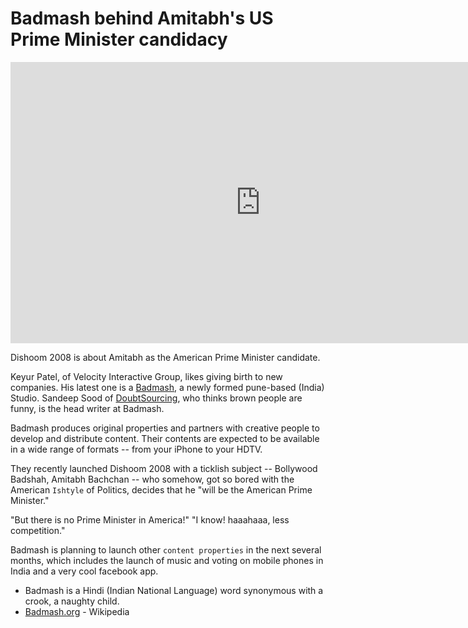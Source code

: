 # Badmash behind Amitabh's US Prime Minister candidacy
<iframe width="800" height="450" src="https://www.youtube.com/embed/nLVaRD0-VSY" title="YouTube video player" frameborder="0" allow="accelerometer; autoplay; clipboard-write; encrypted-media; gyroscope; picture-in-picture; web-share" referrerpolicy="strict-origin-when-cross-origin" allowfullscreen></iframe>

Dishoom 2008 is about Amitabh as the American Prime Minister candidate.

Keyur Patel, of Velocity Interactive Group, likes giving birth to new companies. His latest one is a <a href="http://www.badmash.tv/">Badmash</a>, a newly formed pune-based (India) Studio. Sandeep Sood of <a href="/2008/doubtsourcing/">DoubtSourcing</a>, who thinks brown people are funny, is the head writer at Badmash.

Badmash produces original properties and partners with creative people to develop and distribute content. Their contents are expected to be available in a wide range of formats -- from your iPhone to your HDTV.

They recently launched Dishoom 2008 with a ticklish subject -- Bollywood Badshah, Amitabh Bachchan -- who somehow, got so bored with the American `Ishtyle` of Politics, decides that he "will be the American Prime Minister."

"But there is no Prime Minister in America!"
"I know! haaahaaa, less competition."

Badmash is planning to launch other `content properties` in the next several months, which includes the launch of music and voting on mobile phones in India and a very cool facebook app.

* Badmash is a Hindi (Indian National Language) word synonymous with a crook, a naughty child.
* <a href="http://en.wikipedia.org/wiki/Badmash">Badmash.org</a> - Wikipedia

